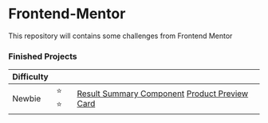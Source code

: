 # Frontend-Mentor
 This repository will contains some challenges from Frontend Mentor

### Finished Projects

|Difficulty | | |
|---|---|---|
| Newbie | :star: :star: | [Result Summary Component](https://result-summary-component-main-powreze.netlify.app/) [Product Preview Card](https://product-preview-card-powreze.netlify.app/)